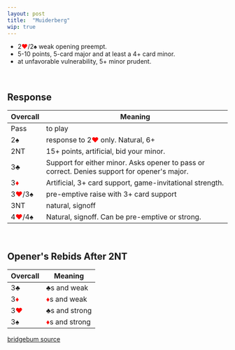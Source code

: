 ```yaml
---
layout: post
title:  "Muiderberg"
wip: true
---
```


- 2<font style='color:red;'>&hearts;</font>/2&spades; weak opening preempt.
- 5-10 points, 5-card major and at least a 4+ card minor.
- at unfavorable vulnerability, 5+ minor prudent.

<br>

## Response

| Overcall | Meaning |
| ----------- | ----------- |
| Pass | to play
| 2&spades; | response to 2<font style='color:red;'>&hearts;</font> only. Natural, 6+ |
| 2NT | 15+ points, artificial, bid your minor. |
| 3&clubs; | Support for either minor. Asks opener to pass or correct. Denies support for opener's major. |
| 3<font style='color:red;'>&diams;</font> | Artificial, 3+ card support, game-invitational strength. |
| 3<font style='color:red;'>&hearts;</font>/3&spades; | pre-emptive raise with 3+ card support |
| 3NT | natural, signoff |
| 4<font style='color:red;'>&hearts;</font>/4&spades; | Natural, signoff. Can be pre-emptive or strong. |

<br>

## Opener's Rebids After 2NT

| Overcall | Meaning |
| ----------- | ----------- |
| 3&clubs; | &clubs;s and weak
| 3<font style='color:red;'>&diams;</font> | <font style='color:red;'>&diams;</font>s and weak |
| 3<font style='color:red;'>&hearts;</font> | &clubs;s and strong |
| 3&spades; | <font style='color:red;'>&diams;</font>s and strong |

[bridgebum source](https://www.bridgebum.com/muiderberg_two_bids.php)
